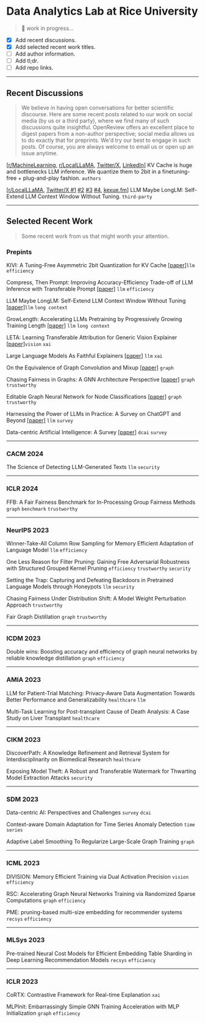 
# Data Analytics Lab at Rice University

> 🚧 work in progress...

- [x] Add recent discussions.
- [x] Add selected recent work titles.
- [ ] Add author information.
- [ ] Add tl;dr.
- [ ] Add repo links.

---

## Recent Discussions



> We believe in having open conversations for better scientific discourse. Here are some recent posts related to our work on social media (by us or a third party), where we find many of such discussions quite insightful. OpenReview offers an excellent place to digest papers from a non-author perspective; social media allows us to do exactly that for preprints.
> We'd try our best to engage in such posts. Of course, you are always welcome to email us or open up an issue anytime.


[[r/MachineLearning](https://www.reddit.com/r/MachineLearning/comments/1ap3b65/), [r/LocalLLaMA](https://www.reddit.com/r/LocalLLaMA/comments/1ap3bkt/), [Twitter/X](), [LinkedIn](https://www.linkedin.com/posts/shaochen-henry-zhong-96a941249_kv-cache-is-huge-and-bottlenecks-llm-inference-activity-7162844534454824960-8IJ3)] KV Cache is huge and bottlenecks LLM inference. We quantize them to 2bit in a finetuning-free + plug-and-play fashion. `authors`

[[r/LocalLLaMA](https://www.reddit.com/r/LocalLLaMA/comments/18x8g6c/llm_maybe_longlm_selfextend_llm_context_window/), [Twitter/X #1](https://x.com/cwolferesearch/status/1748393116338409890?s=20) [#2](https://x.com/arankomatsuzaki/status/1742367971857883383?s=20) [#3](https://x.com/rohanpaul_ai/status/1751884202877042956?s=20) [#4](https://x.com/_akhaliq/status/1742371015362052461?s=20), [kexue.fm](https://kexue.fm/archives/9948)] LLM Maybe LongLM: Self-Extend LLM Context Window Without Tuning. `third-party`





---
## Selected Recent Work

> Some recent work from us that might worth your attention.

### Prepints

KIVI: A Tuning-Free Asymmetric 2bit Quantization for KV Cache [[paper]](https://arxiv.org/abs/2402.02750)`llm` `efficiency`

Compress, Then Prompt: Improving Accuracy-Efficiency Trade-off of LLM Inference with Transferable Prompt [[paper]](https://arxiv.org/abs/2305.11186) `llm` `efficiency` 

LLM Maybe LongLM: Self-Extend LLM Context Window Without Tuning [[paper]](https://arxiv.org/abs/2401.01325)`llm` `long context` 




GrowLength: Accelerating LLMs Pretraining by Progressively Growing Training Length [[paper]](https://arxiv.org/abs/2310.00576) `llm` `long context` 

LETA: Learning Transferable Attribution for Generic Vision Explainer [[paper]](https://arxiv.org/abs/2312.15359)`vision` `xai` 

Large Language Models As Faithful Explainers [[paper]](https://arxiv.org/abs/2402.04678) `llm` `xai` 


On the Equivalence of Graph Convolution and Mixup [[paper]](https://arxiv.org/abs/2310.00183) `graph` 

Chasing Fairness in Graphs: A GNN Architecture Perspective [[paper]](https://arxiv.org/abs/2312.12369) `graph` `trustworthy` 

Editable Graph Neural Network for Node Classifications [[paper]](https://arxiv.org/abs/2305.15529) `graph` `trustworthy`

Harnessing the Power of LLMs in Practice: A Survey on ChatGPT and Beyond [[paper]](https://arxiv.org/abs/2304.13712) `llm` `survey`

Data-centric Artificial Intelligence: A Survey [[paper]](https://arxiv.org/abs/2303.10158) `dcai` `survey`

---   

### CACM 2024

The Science of Detecting LLM-Generated Texts `llm` `security`

---

### ICLR 2024

FFB: A Fair Fairness Benchmark for In-Processing Group Fairness Methods `graph` `benchmark` `trustworthy` 

---   

### NeurIPS 2023

Winner-Take-All Column Row Sampling for Memory Efficient Adaptation of Language Model `llm` `efficiency` 

One Less Reason for Filter Pruning: Gaining Free Adversarial Robustness with Structured Grouped Kernel Pruning `efficiency` `trustworthy` `security` 

Setting the Trap: Capturing and Defeating Backdoors in Pretrained Language Models through Honeypots `llm` `security` 

Chasing Fairness Under Distribution Shift: A Model Weight Perturbation Approach `trustworthy` 

Fair Graph Distillation `graph` `trustworthy` 

---   

### ICDM 2023 
Double wins: Boosting accuracy and efficiency of graph neural networks by reliable knowledge distillation `graph` `efficiency` 


---   

### AMIA 2023

LLM for Patient-Trial Matching: Privacy-Aware Data Augmentation Towards Better Performance and Generalizability `healthcare` `llm` 

Multi-Task Learning for Post-transplant Cause of Death Analysis: A Case Study on Liver Transplant `healthcare` 

---   

### CIKM 2023

DiscoverPath: A Knowledge Refinement and Retrieval System for Interdisciplinarity on Biomedical Research `healthcare` 

Exposing Model Theft: A Robust and Transferable Watermark for Thwarting Model Extraction Attacks `security` 

---   

### SDM 2023

Data-centric AI: Perspectives and Challenges `survey` `dcai` 

Context-aware Domain Adaptation for Time Series Anomaly Detection `time series` 

Adaptive Label Smoothing To Regularize Large-Scale Graph Training `graph` 

---   

### ICML 2023

DIVISION: Memory Efficient Training via Dual Activation Precision `vision` `efficiency` 

RSC: Accelerating Graph Neural Networks Training via Randomized Sparse Computations `graph` `efficiency` 

PME: pruning-based multi-size embedding for recommender systems `recsys` `efficiency` 

---   

### MLSys 2023

Pre-trained Neural Cost Models for Efficient Embedding Table Sharding in Deep Learning Recommendation Models `recsys` `efficiency` 

---   

### ICLR 2023

CoRTX: Contrastive Framework for Real-time Explanation `xai` 

MLPInit: Embarrassingly Simple GNN Training Acceleration with MLP Initialization `graph` `efficiency` 



